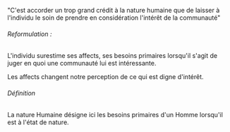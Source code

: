 "C'est accorder un trop grand crédit à la nature humaine que de laisser à l'individu le soin de prendre en considération l'intérêt de la communauté" 

###### Reformulation : 
L'individu surestime ses affects, ses besoins primaires lorsqu'il s'agit de juger en quoi une communauté lui est intéressante. 

Les affects changent notre perception de ce qui est digne d'intérêt. 

###### Définition
La nature Humaine désigne ici les besoins primaires d'un Homme lorsqu'il est à l'état de nature. 
